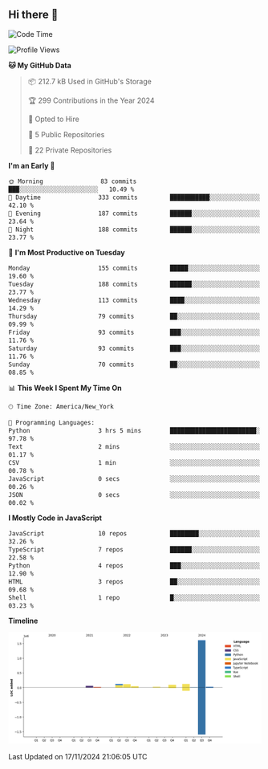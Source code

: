 ## Hi there 👋

<!--START_SECTION:waka-->
![Code Time](http://img.shields.io/badge/Code%20Time-105%20hrs%2019%20mins-blue)

![Profile Views](http://img.shields.io/badge/Profile%20Views-18-blue)

**🐱 My GitHub Data** 

> 📦 212.7 kB Used in GitHub's Storage 
 > 
> 🏆 299 Contributions in the Year 2024
 > 
> 💼 Opted to Hire
 > 
> 📜 5 Public Repositories 
 > 
> 🔑 22 Private Repositories 
 > 
**I'm an Early 🐤** 

```text
🌞 Morning                83 commits          ███░░░░░░░░░░░░░░░░░░░░░░   10.49 % 
🌆 Daytime                333 commits         ███████████░░░░░░░░░░░░░░   42.10 % 
🌃 Evening                187 commits         ██████░░░░░░░░░░░░░░░░░░░   23.64 % 
🌙 Night                  188 commits         ██████░░░░░░░░░░░░░░░░░░░   23.77 % 
```
📅 **I'm Most Productive on Tuesday** 

```text
Monday                   155 commits         █████░░░░░░░░░░░░░░░░░░░░   19.60 % 
Tuesday                  188 commits         ██████░░░░░░░░░░░░░░░░░░░   23.77 % 
Wednesday                113 commits         ████░░░░░░░░░░░░░░░░░░░░░   14.29 % 
Thursday                 79 commits          ██░░░░░░░░░░░░░░░░░░░░░░░   09.99 % 
Friday                   93 commits          ███░░░░░░░░░░░░░░░░░░░░░░   11.76 % 
Saturday                 93 commits          ███░░░░░░░░░░░░░░░░░░░░░░   11.76 % 
Sunday                   70 commits          ██░░░░░░░░░░░░░░░░░░░░░░░   08.85 % 
```


📊 **This Week I Spent My Time On** 

```text
🕑︎ Time Zone: America/New_York

💬 Programming Languages: 
Python                   3 hrs 5 mins        ████████████████████████░   97.78 % 
Text                     2 mins              ░░░░░░░░░░░░░░░░░░░░░░░░░   01.17 % 
CSV                      1 min               ░░░░░░░░░░░░░░░░░░░░░░░░░   00.78 % 
JavaScript               0 secs              ░░░░░░░░░░░░░░░░░░░░░░░░░   00.26 % 
JSON                     0 secs              ░░░░░░░░░░░░░░░░░░░░░░░░░   00.02 % 
```

**I Mostly Code in JavaScript** 

```text
JavaScript               10 repos            ████████░░░░░░░░░░░░░░░░░   32.26 % 
TypeScript               7 repos             ██████░░░░░░░░░░░░░░░░░░░   22.58 % 
Python                   4 repos             ███░░░░░░░░░░░░░░░░░░░░░░   12.90 % 
HTML                     3 repos             ██░░░░░░░░░░░░░░░░░░░░░░░   09.68 % 
Shell                    1 repo              █░░░░░░░░░░░░░░░░░░░░░░░░   03.23 % 
```



**Timeline**

![Lines of Code chart](https://raw.githubusercontent.com/dikshithvishnu/dikshithvishnu/main/assets/bar_graph.png)


 Last Updated on 17/11/2024 21:06:05 UTC
<!--END_SECTION:waka-->
